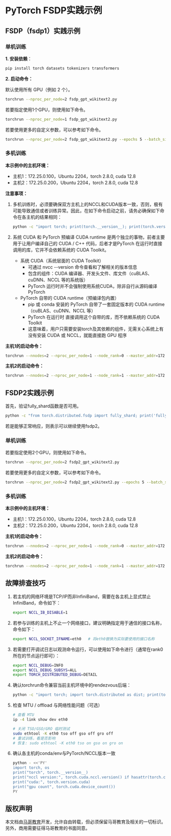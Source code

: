 # PyTorch FSDP实践示例





## FSDP（fsdp1）实践示例

### 单机训练

**1. 安装依赖**：

```bash
pip install torch datasets tokenizers transformers
```

**2. 启动命令：**

默认使用所有 GPU（例如 2 个）。

```bash
torchrun --nproc_per_node=2 fsdp_gpt_wikitext2.py
```

若要指定使用1个GPU，则使用如下命令。

```bash
torchrun --nproc_per_node=1 fsdp_gpt_wikitext2.py
```

若要使用更多的自定义参数，可以参考如下命令。

```bash
torchrun --nproc_per_node=2 fsdp_gpt_wikitext2.py --epochs 5 --batch_size 32 --vocab_size 5000
```



### 多机训练

**本示例中的主机环境：**

- 主机1：172.25.0.100，Ubuntu 2204，torch 2.8.0, cuda 12.8
- 主机2：172.25.0.200，Ubuntu 2204，torch 2.8.0, cuda 12.8



**注意事项：**

1. 多机训练时，必须要确保双方主机上的NCCL和CUDA版本一致，否则，极有可能导致通信或者训练异常。因此，在如下命令启动之前，请务必确保如下命令在各主机的结果相同：

   ```bash
   python -c "import torch; print(torch.__version__); print(torch.version.cuda);"
   ```

2. 系统 CUDA 和 PyTorch 预编译 CUDA runtime 是两个独立的事物，前者主要用于让用户编译自己的 CUDA / C++ 代码，后者才是PyTorch 在运行时直接调用的库，它并不会依赖系统的 CUDA Toolkit。
   - 系统 CUDA（系统层面的 CUDA Toolkit）
     - 可通过 nvcc --version 命令查看和了解相关的版本信息
     - 包含的组件：CUDA 编译器、开发头文件、库文件（cuBLAS、cuDNN、NCCL 等的系统版）
     - PyTorch 运行时并不会强制使用系统CUDA，除非自行从源码编译 PyTorch
   - PyTorch 自带的 CUDA runtime（预编译包内置）
     - pip 或 conda 安装的 PyTorch 自带了一套固定版本的 CUDA runtime（cuBLAS、cuDNN、NCCL 等）
     - PyTorch 在运行时 直接调用这个自带的库，而不依赖系统的 CUDA Toolkit
     - 这意味着，用户只需要安装torch及其依赖的组件，无需关心系统上有没有安装 CUDA 或 NCCL，就能直接跑 GPU 程序



**主机1的启动命令：**

```bash
torchrun --nnodes=2 --nproc_per_node=1 --node_rank=0 --master_addr=172.25.0.100 --master_port=29500 fsdp_gpt_wikitext2.py --epochs 3 --batch_size 8
```

**主机2的启动命令：**

```bash
torchrun --nnodes=2 --nproc_per_node=1 --node_rank=1 --master_addr=172.25.0.100 --master_port=29500 fsdp_gpt_wikitext2.py --epochs 3 --batch_size 8
```



## FSDP2实践示例

首先，验证fully_shard函数是否可用。

```bash
python -c "from torch.distributed.fsdp import fully_shard; print('fully_shard imported successfully')"
```

若是能够正常响应，则表示可以继续使用fsdp2。



### 单机训练

若要指定使用2个GPU，则使用如下命令。

```bash
torchrun --nproc_per_node=2 fsdp2_gpt_wikitext2.py
```

若要使用更多的自定义参数，可以参考如下命令。

```bash
torchrun --nproc_per_node=2 fsdp2_gpt_wikitext2.py --epochs 5 --batch_size 32 --vocab_size 5000
```



### 多机训练

**本示例中的主机环境：**

- 主机1：172.25.0.100，Ubuntu 2204，torch 2.8.0, cuda 12.8
- 主机2：172.25.0.200，Ubuntu 2204，torch 2.8.0, cuda 12.8



**主机1的启动命令：**

```bash
torchrun --nnodes=2 --nproc_per_node=1 --node_rank=0 --master_addr=172.25.0.100 --master_port=29500 fsdp2_gpt_wikitext2.py --epochs 3 --batch_size 8
```

**主机2的启动命令：**

```bash
torchrun --nnodes=2 --nproc_per_node=1 --node_rank=1 --master_addr=172.25.0.100 --master_port=29500 fsdp2_gpt_wikitext2.py --epochs 3 --batch_size 8
```



## 故障排查技巧

1. 若主机的网络环境是TCP/IP而非InfiniBand，需要在各主机上显式禁止InfiniBand，命令如下：

   ```bash
   export NCCL_IB_DISABLE=1  
   ```

2. 若参与训练的主机上不止一个网络接口，建议明确指定用于通信的接口名称，命令如下：

   ```bash
   export NCCL_SOCKET_IFNAME=eth0   # 将eth0替换为实际要使用的接口名称
   ```

3. 若需要打开调试日志以观测命令运行，可以使用如下命令进行（通常在rank0所在的节点运行即可）：

   ```bash
   export NCCL_DEBUG=INFO
   export NCCL_DEBUG_SUBSYS=ALL
   export TORCH_DISTRIBUTED_DEBUG=DETAIL
   ```

4. 确认torchrun命令兼容当前主机环境中的rendezvous后端：

   ```bash
   python -c "import torch; import torch.distributed as dist; print(torch.__version__)"
   ```

5. 检查 MTU / offload 与网络性能问题（可选）

   ```bash
   # 查看 MTU
   ip -4 link show dev eth0
   
   # 关闭 TSO/GSO/GRO 临时测试
   sudo ethtool -K eth0 tso off gso off gro off
   # 重试训练，看是否影响
   # 恢复: sudo ethtool -K eth0 tso on gso on gro on
   ```

6. 确认各主机的conda/env与PyTorch/NCCL版本一致

   ```bash
   python - <<'PY'
   import torch, os
   print("torch", torch.__version__)
   print("nccl version:", torch.cuda.nccl.version() if hasattr(torch.cuda, 'nccl') else "n/a")
   print("cuda:", torch.version.cuda)
   print("gpu count", torch.cuda.device_count())
   PY
   ```



## 版权声明

本文档由[马哥教育](http://www.magedu.com)开发，允许自由转载，但必须保留马哥教育及相关的一切标识。另外，商用需要征得马哥教育的书面同意。
